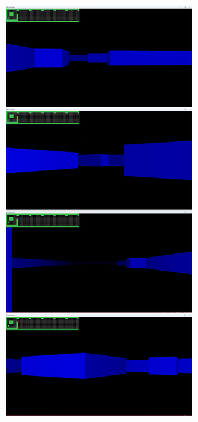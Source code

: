 ![Start Screen](Screenshots/ss1.png)
![Start Screen](Screenshots/ss2.png)
![Start Screen](Screenshots/ss3.png)
![Start Screen](Screenshots/ss4.png)
